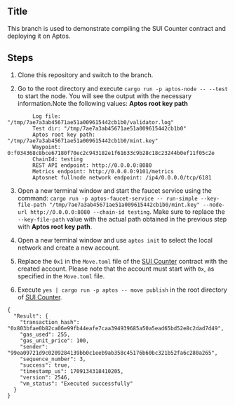 ## Title
This branch is used to demonstrate compiling the SUI Counter contract and deploying it on Aptos.

## Steps

1. Clone this repository and switch to the branch.

2. Go to the root directory and execute `cargo run -p aptos-node -- --test` to start the node. You will see the output with the necessary information.Note the following values: **Aptos root key path**
```
        Log file: "/tmp/7ae7a3ab45671ae51a009615442cb1b0/validator.log"
        Test dir: "/tmp/7ae7a3ab45671ae51a009615442cb1b0"
        Aptos root key path: "/tmp/7ae7a3ab45671ae51a009615442cb1b0/mint.key"
        Waypoint: 0:f034368c8bce67180f70ec2c943182e1f61633c9b28c18c23244b0ef11f05c2e
        ChainId: testing
        REST API endpoint: http://0.0.0.0:8080
        Metrics endpoint: http://0.0.0.0:9101/metrics
        Aptosnet fullnode network endpoint: /ip4/0.0.0.0/tcp/6181
```

3. Open a new terminal window and start the faucet service using the command: `cargo run -p aptos-faucet-service -- run-simple --key-file-path "/tmp/7ae7a3ab45671ae51a009615442cb1b0/mint.key" --node-url http://0.0.0.0:8080 --chain-id testing`. Make sure to replace the `--key-file-path` value with the actual path obtained in the previous step with **Aptos root key path**.
4. Open a new terminal window and use `aptos init` to select the local network and create a new account.
5. Replace the `0x1` in the `Move.toml` file of the [SUI Counter](sui-contract/counter/Move.toml) contract with the created account. Please note that the account must start with `0x`, as specified in the `Move.toml` file.

6. Execute `yes | cargo run -p aptos -- move publish` in the root directory of [SUI Counter](sui-contract/counter).
```
{
  "Result": {
    "transaction_hash": "0x803bfae0b82ca06e99fb44eafe7caa394939685a50a5ead65bd52e8c2dad7d49",
    "gas_used": 255,
    "gas_unit_price": 100,
    "sender": "99ea09721d9c0209284139bb0c1eeb9ab358c45176b60bc321b52fa6c280a265",
    "sequence_number": 3,
    "success": true,
    "timestamp_us": 1709134318410205,
    "version": 2546,
    "vm_status": "Executed successfully"
  }
}
```
